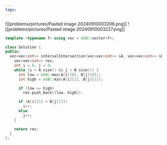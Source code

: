 ```yaml
---
tags:
---
```

![[problems/pictures/Pasted image 20240910003206.png]]
![[problems/pictures/Pasted image 20240910003227.png]]

```c++
template <typename T> using vec = std::vector<T>;

class Solution {
public:
  vec<vec<int>> intervalIntersection(vec<vec<int>> &A, vec<vec<int>> &B) {
    vec<vec<int>> res;
    int i = 0, j = 0;
    while (i < A.size() && j < B.size()) {
      int low = std::max(A[i][0], B[j][0]);
      int high = std::min(A[i][1], B[j][1]);

      if (low <= high)
        res.push_back({low, high});

      if (A[i][1] < B[j][1])
        i++;
      else
        j++;
    }

    return res;
  }
};
```
